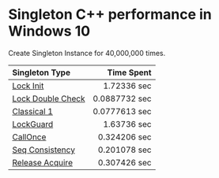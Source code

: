 # Singleton C++ performance in Windows 10
Create Singleton Instance for 40,000,000 times.

|Singleton Type    |  Time Spent   |
|:---              |---:           |
| [Lock Init](https://github.com/Dai0526/Algorithm/blob/master/DesignPattern/Singleton/src/SingletonLock.h)        |    1.72336 sec|
| [Lock Double Check](https://github.com/Dai0526/Algorithm/blob/master/DesignPattern/Singleton/src/SingletonDoubleLock.h)|  0.0887732 sec|
| [Classical 1](https://github.com/Dai0526/Algorithm/blob/master/DesignPattern/Singleton/src/SingletonClassical.h)      |  0.0777613 sec|
| [LockGuard](https://github.com/Dai0526/Algorithm/blob/master/DesignPattern/Singleton/src/SingletonLockGuard.h)       |    1.63736 sec|
| [CallOnce](https://github.com/Dai0526/Algorithm/blob/master/DesignPattern/Singleton/src/SingletonCallOnceSafe.h)        |   0.324206 sec|
| [Seq Consistency](https://github.com/Dai0526/Algorithm/blob/master/DesignPattern/Singleton/src/SingletonSeqConsistency.h)  |   0.201078 sec|
| [Release Acquire](https://github.com/Dai0526/Algorithm/blob/master/DesignPattern/Singleton/src/SingletonAcqRel.h)  |   0.307426 sec|